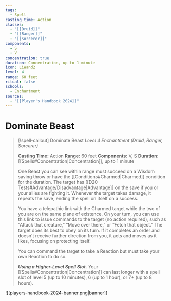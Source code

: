```yaml
---
tags:
  - Spell
casting_time: Action
classes:
  - "[[Druid]]"
  - "[[Ranger]]"
  - "[[Sorcerer]]"
components:
  - S
  - V
concentration: true
duration: Concentration, up to 1 minute
icon: LiWand2
level: 4
range: 60 feet
ritual: false
schools:
  - Enchantment
sources:
  - "[[Player's Handbook 2024]]"
---
```


# Dominate Beast

>[!spell-callout] Dominate Beast
>_Level 4 Enchantment (Druid, Ranger, Sorcerer)_
>
>**Casting Time:** Action
>**Range:** 60 feet
>**Components:** V, S
>**Duration:** [[Spells#Concentration\|Concentration]], up to 1 minute
>
>One Beast you can see within range must succeed on a Wisdom saving throw or have the [[Conditions#Charmed\|Charmed]] condition for the duration. The target has [[D20 Tests#Advantage/Disadvantage\|Advantage]] on the save if you or your allies are fighting it. Whenever the target takes damage, it repeats the save, ending the spell on itself on a success.
>
>You have a telepathic link with the Charmed target while the two of you are on the same plane of existence. On your turn, you can use this link to issue commands to the target (no action required), such as “Attack that creature,” “Move over there,” or “Fetch that object.” The target does its best to obey on its turn. If it completes an order and doesn't receive further direction from you, it acts and moves as it likes, focusing on protecting itself.
>
>You can command the target to take a Reaction but must take your own Reaction to do so.
>
>**_Using a Higher-Level Spell Slot._** Your [[Spells#Concentration\|Concentration]] can last longer with a spell slot of level 5 (up to 10 minutes), 6 (up to 1 hour), or 7+ (up to 8 hours).


![[players-handbook-2024-banner.png|banner]]
